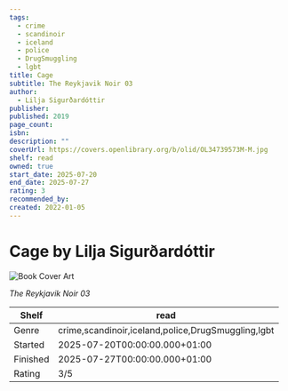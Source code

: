 ```yaml
---
tags:
  - crime
  - scandinoir
  - iceland
  - police
  - DrugSmuggling
  - lgbt
title: Cage
subtitle: The Reykjavik Noir 03
author:
  - Lilja Sigurðardóttir
publisher: 
published: 2019
page_count: 
isbn: 
description: ""
coverUrl: https://covers.openlibrary.org/b/olid/OL34739573M-M.jpg
shelf: read
owned: true
start_date: 2025-07-20
end_date: 2025-07-27
rating: 3
recommended_by: 
created: 2022-01-05
---
```


# Cage by Lilja Sigurðardóttir

![Book Cover Art](https://covers.openlibrary.org/b/olid/OL34739573M-M.jpg)

_The Reykjavik Noir 03_

| Shelf | read |
| --- | --- |
| Genre | crime,scandinoir,iceland,police,DrugSmuggling,lgbt |
| Started | 2025-07-20T00:00:00.000+01:00 |
| Finished | 2025-07-27T00:00:00.000+01:00 |
| Rating | 3/5 |

